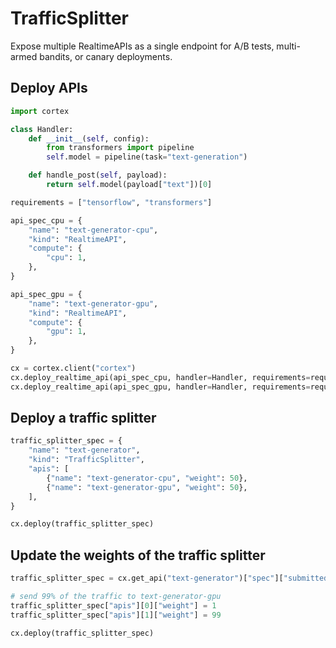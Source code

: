 # TrafficSplitter

Expose multiple RealtimeAPIs as a single endpoint for A/B tests, multi-armed bandits, or canary deployments.

## Deploy APIs

```python
import cortex

class Handler:
    def __init__(self, config):
        from transformers import pipeline
        self.model = pipeline(task="text-generation")

    def handle_post(self, payload):
        return self.model(payload["text"])[0]

requirements = ["tensorflow", "transformers"]

api_spec_cpu = {
    "name": "text-generator-cpu",
    "kind": "RealtimeAPI",
    "compute": {
        "cpu": 1,
    },
}

api_spec_gpu = {
    "name": "text-generator-gpu",
    "kind": "RealtimeAPI",
    "compute": {
        "gpu": 1,
    },
}

cx = cortex.client("cortex")
cx.deploy_realtime_api(api_spec_cpu, handler=Handler, requirements=requirements)
cx.deploy_realtime_api(api_spec_gpu, handler=Handler, requirements=requirements)
```

## Deploy a traffic splitter

```python
traffic_splitter_spec = {
    "name": "text-generator",
    "kind": "TrafficSplitter",
    "apis": [
        {"name": "text-generator-cpu", "weight": 50},
        {"name": "text-generator-gpu", "weight": 50},
    ],
}

cx.deploy(traffic_splitter_spec)
```

## Update the weights of the traffic splitter

```python
traffic_splitter_spec = cx.get_api("text-generator")["spec"]["submitted_api_spec"]

# send 99% of the traffic to text-generator-gpu
traffic_splitter_spec["apis"][0]["weight"] = 1
traffic_splitter_spec["apis"][1]["weight"] = 99

cx.deploy(traffic_splitter_spec)
```
